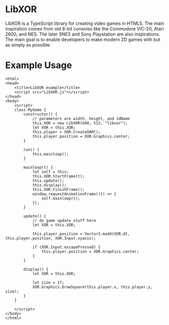 # LibXOR

LibXOR is a TypeScript library for creating video games in HTML5. The main
inspiration comes from old 8-bit consoles like the Commodore VIC-20, Atari
2600, and NES. The later SNES and Sony Playstation are also inspirations. The
main goal is to enable developers to make modern 2D games with but as simply as
possible.

# Example Usage

    <html>
    <head>
        <title>LibXOR example</title>
        <script src="LibXOR.js"></script>
    </head>
    <body>
        <script>
        class MyGame {
            constructor() {
                // parameters are width, height, and idName
                this.XOR = new LibXOR(640, 512, "libxor");
                let XOR = this.XOR;
                this.player = XOR.CreateOAM();
                this.player.position = XOR.Graphics.center;
            }

            run() {
                this.mainloop();
            }

            mainloop(t) {
                let self = this;
                this.XOR.StartFrame(t);
                this.update();
                this.display();
                this.XOR.FinishFrame();
                window.requestAnimationFrame((t) => {
                    self.mainloop(t);
                });
            }

            update() {
                // do game update stuff here
                let XOR = this.XOR;

                this.player.position = Vector2.madd(XOR.dt, this.player.position, XOR.Input.xyaxis);

                if (XOR.Input.escapePressed) {
                    this.player.position = XOR.Graphics.center;
                }
            }

            display() {
                let XOR = this.XOR;

                let size = 17;
                XOR.Graphics.DrawSquare(this.player.x, this.player.y, size);
            }
        }

        </script>
    </body>
    </html>
